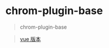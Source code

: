 # chrom-plugin-base
>chrom-plugin-base

>[vue 版本](https://github.com/front-ends-developers/vue-chrom-plugin)
